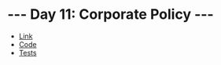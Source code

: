 # --- Day 11: Corporate Policy ---

- [Link](https://adventofcode.com/2015/day/11)
- [Code](./src/main.rs)
- [Tests](./src/tests.rs)
